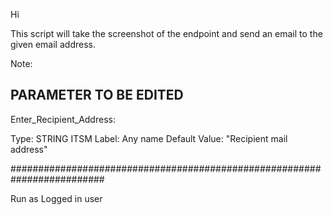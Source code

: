 Hi

This script will take the screenshot of the endpoint and send an email to the given email address.

Note:

## PARAMETER TO BE EDITED ##

 Enter_Recipient_Address:

 Type: STRING
 ITSM Label: Any name
 Default Value: "Recipient mail address"

#########################################################################

Run as Logged in user
